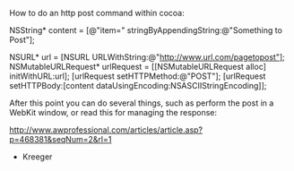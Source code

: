  
How to do an http post command within cocoa:

    
 NSString* content = [@"item=" stringByAppendingString:@"Something to Post"];

  NSURL* url = [NSURL URLWithString:@"http://www.url.com/pagetopost"];
  NSMutableURLRequest* urlRequest = [[NSMutableURLRequest alloc] initWithURL:url];
  [urlRequest setHTTPMethod:@"POST"];
  [urlRequest setHTTPBody:[content dataUsingEncoding:NSASCIIStringEncoding]];


After this point you can do several things, such as perform the post in a
WebKit window, or read this for managing the response:

http://www.awprofessional.com/articles/article.asp?p=468381&seqNum=2&rl=1

- Kreeger

